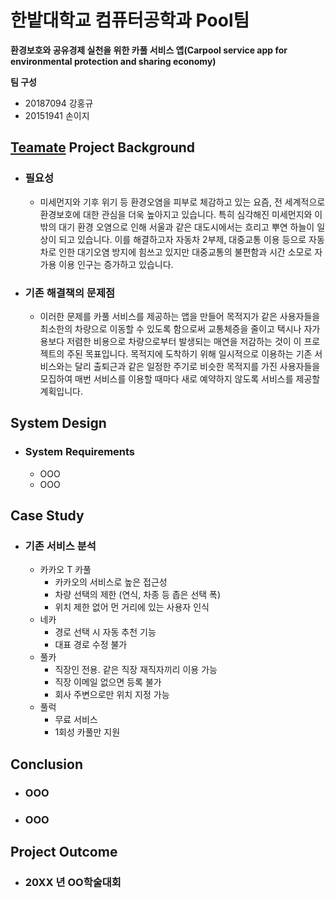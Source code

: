 # 한밭대학교 컴퓨터공학과 Pool팀
**환경보호와 공유경제 실천을 위한 카풀 서비스 앱(Carpool service app for environmental protection and sharing economy)**


**팀 구성**  
- 20187094 강홍규     
- 20151941 손이지

## <u>Teamate</u> Project Background
- ### 필요성
  - 미세먼지와 기후 위기 등 환경오염을 피부로 체감하고 있는 요즘, 전 세계적으로 환경보호에 대한 관심을 더욱 높아지고 있습니다. 특히 심각해진 미세먼지와 이 밖의 대기 환경 오염으로 인해 서울과 같은 대도시에서는 흐리고 뿌연 하늘이 일상이 되고 있습니다. 이를 해결하고자 자동차 2부제, 대중교통 이용 등으로 자동차로 인한 대기오염 방지에 힘쓰고 있지만 대중교통의 불편함과 시간 소모로 자가용 이용 인구는 증가하고 있습니다. 
- ### 기존 해결책의 문제점
  - 이러한 문제를 카풀 서비스를 제공하는 앱을 만들어 목적지가 같은 사용자들을 최소한의 차량으로 이동할 수 있도록 함으로써 교통체증을 줄이고 택시나 자가용보다 저렴한 비용으로 차량으로부터 발생되는 매연을 저감하는 것이 이 프로젝트의 주된 목표입니다. 목적지에 도착하기 위해 일시적으로 이용하는 기존 서비스와는 달리 출퇴근과 같은 일정한 주기로 비슷한 목적지를 가진 사용자들을 모집하여 매번 서비스를 이용할 때마다 새로 예약하지 않도록 서비스를 제공할 계획입니다.
  
## System Design
  - ### System Requirements
    - OOO
    - OOO
    
## Case Study
  - ### 기존 서비스 분석
    - 카카오 T 카풀
      - 카카오의 서비스로 높은 접근성
      - 차량 선택의 제한 (연식, 차종 등 좁은 선택 폭)
      - 위치 제한 없어 먼 거리에 있는 사용자 인식
    - 네카
      - 경로 선택 시 자동 추천 기능
      - 대표 경로 수정 불가
    - 풀카
      - 직장인 전용. 같은 직장 재직자끼리 이용 가능
      - 직장 이메일 없으면 등록 불가
      - 회사 주변으로만 위치 지정 가능
    - 풀럭
      - 무료 서비스
      - 1회성 카풀만 지원
  
  
  
## Conclusion
  - ### OOO
  - ### OOO
  
## Project Outcome
- ### 20XX 년 OO학술대회 
